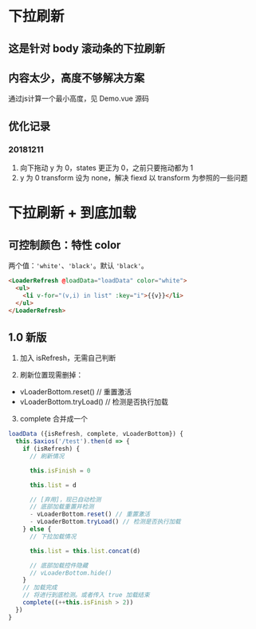 # 下拉刷新

## 这是针对 body 滚动条的下拉刷新


## 内容太少，高度不够解决方案

通过js计算一个最小高度，见 Demo.vue 源码




## 优化记录

### 20181211

1. 向下拖动 y 为 0，states 更正为 0，之前只要拖动都为 1
2. y 为 0 transform 设为 none，解决 fiexd 以 transform 为参照的一些问题


# 下拉刷新 + 到底加载

## 可控制颜色：特性 color

两个值：`'white'`、`'black'`。默认 `'black'`。


```html
<LoaderRefresh @loadData="loadData" color="white">
  <ul>
    <li v-for="(v,i) in list" :key="i">{{v}}</li>
  </ul>
</LoaderRefresh>
```

## 1.0 新版

1. 加入 isRefresh，无需自己判断

2. 刷新位置现需删掉：

- vLoaderBottom.reset() // 重置激活
- vLoaderBottom.tryLoad() // 检测是否执行加载

3. complete 合并成一个

```js
loadData ({isRefresh, complete, vLoaderBottom}) {
  this.$axios('/test').then(d => {
    if (isRefresh) {
      // 刷新情况

      this.isFinish = 0

      this.list = d

      // [弃用]，现已自动检测
      // 底部加载重置并检测
      - vLoaderBottom.reset() // 重置激活
      - vLoaderBottom.tryLoad() // 检测是否执行加载
    } else {
      // 下拉加载情况

      this.list = this.list.concat(d)

      // 底部加载控件隐藏
      // vLoaderBottom.hide()
    }
    // 加载完成
    // 将进行到底检测。或者传入 true 加载结束
    complete((++this.isFinish > 2))
  })
}

```
